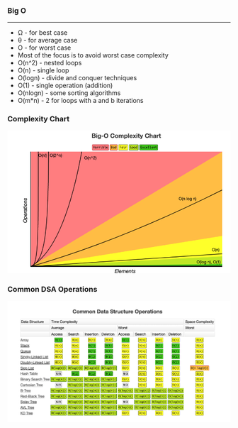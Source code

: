 ### Big O
<hr/>

* Ω - for best case
* θ - for average case
* O - for worst case
* Most of the focus is to avoid worst case complexity
* O(n^2) - nested loops
* O(n) - single loop
* O(logn) - divide and conquer techniques
* O(1) - single operation (addition)
* O(nlogn) - some sorting algorithms
* O(m*n) - 2 for loops with a and b iterations

### Complexity Chart
![complexity](src/resources/DSA_ComplexityChart.png)

### Common DSA Operations
![DSA](src/resources/CommonDSOperations.png)

